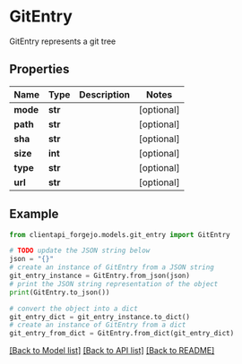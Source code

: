 # GitEntry

GitEntry represents a git tree

## Properties

Name | Type | Description | Notes
------------ | ------------- | ------------- | -------------
**mode** | **str** |  | [optional] 
**path** | **str** |  | [optional] 
**sha** | **str** |  | [optional] 
**size** | **int** |  | [optional] 
**type** | **str** |  | [optional] 
**url** | **str** |  | [optional] 

## Example

```python
from clientapi_forgejo.models.git_entry import GitEntry

# TODO update the JSON string below
json = "{}"
# create an instance of GitEntry from a JSON string
git_entry_instance = GitEntry.from_json(json)
# print the JSON string representation of the object
print(GitEntry.to_json())

# convert the object into a dict
git_entry_dict = git_entry_instance.to_dict()
# create an instance of GitEntry from a dict
git_entry_from_dict = GitEntry.from_dict(git_entry_dict)
```
[[Back to Model list]](../README.md#documentation-for-models) [[Back to API list]](../README.md#documentation-for-api-endpoints) [[Back to README]](../README.md)


